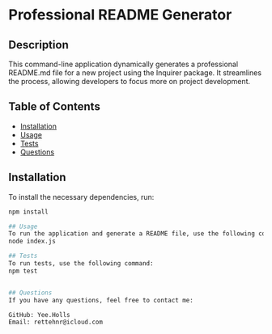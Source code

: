 # Professional README Generator

## Description

This command-line application dynamically generates a professional README.md file for a new project using the Inquirer package. It streamlines the process, allowing developers to focus more on project development.

## Table of Contents
- [Installation](#installation)
- [Usage](#usage)
- [Tests](#tests)
- [Questions](#questions)

## Installation

To install the necessary dependencies, run:

```bash
npm install

## Usage
To run the application and generate a README file, use the following command:
node index.js

## Tests
To run tests, use the following command:
npm test


## Questions
If you have any questions, feel free to contact me:

GitHub: Yee.Holls
Email: rettehnr@icloud.com